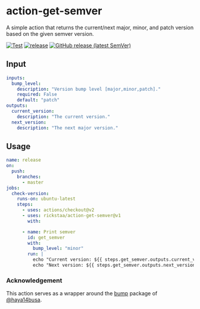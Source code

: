 # action-get-semver

A simple action that returns the current/next major, minor, and patch version based on the given semver
version.

[![Test](https://github.com/rickstaa/action-get-semver/workflows/Test/badge.svg)](https://github.com/riokstaa/action-get-semver/actions?query=workflow%3ATest)
[![release](https://github.com/rickstaa/action-get-semver/workflows/release/badge.svg)](https://github.com/rickstaa/action-get-semver/actions?query=workflow%3Arelease)
[![GitHub release (latest SemVer)](https://img.shields.io/github/v/release/rickstaa/action-bumpr?logo=github&sort=semver)](https://github.com/rickstaa/action-get-semver/releases)

## Input

```yaml
inputs:
  bump_level:
    description: "Version bump level [major,minor,patch]."
    required: False
    default: "patch"
outputs:
  current_version:
    description: "The current version."
  next_version:
    description: "The next major version."
```

## Usage

```yaml
name: release
on:
  push:
    branches:
      - master
jobs:
  check-version:
    runs-on: ubuntu-latest
    steps:
      - uses: actions/checkout@v2
      - uses: rickstaa/action-get-semver@v1
        with:

      - name: Print semver
        id: get_semver
        with:
          bump_level: "minor"
        run: |
          echo "Current version: ${{ steps.get_semver.outputs.current_version  }}"
          echo "Next version: ${{ steps.get_semver.outputs.next_version }}"
```

### Acknowledgement

This action serves as a wrapper around the [bump](https://github.com/haya14busa/bump) package of [@haya14busa](https://github.com/haya14busa/bump/commits?author=haya14busa).